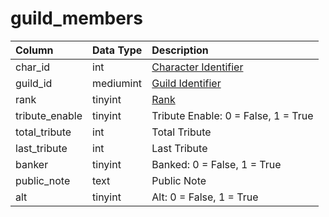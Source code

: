 # guild\_members

| Column | Data Type | Description |
| :--- | :--- | :--- |
| char\_id | int | [Character Identifier](../../../schema/categories/guilds/character_data.md) |
| guild\_id | mediumint | [Guild Identifier](guilds.md) |
| rank | tinyint | [Rank](../../../../categories/player/guild-ranks) |
| tribute\_enable | tinyint | Tribute Enable: 0 = False, 1 = True |
| total\_tribute | int | Total Tribute |
| last\_tribute | int | Last Tribute |
| banker | tinyint | Banked: 0 = False, 1 = True |
| public\_note | text | Public Note |
| alt | tinyint | Alt: 0 = False, 1 = True |

